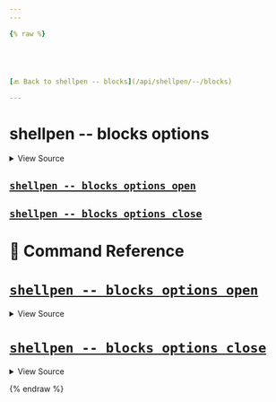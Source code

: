 ```yaml
---
---

{% raw %}





[🔙 Back to shellpen -- blocks](/api/shellpen/--/blocks)

---
```








<!-- Todo, if there are no subcommands under the child commands, use a smaller heading size -->

# shellpen -- blocks options



<details>
  <summary>View Source</summary>

{% endraw %}
{% highlight sh %}
"options")
      local __shellpen__mainCliCommandDepth="4"
      __shellpen__mainCliCommands+=("$1")
      local __shellpen__mainCliCommands_command4="$1"
      shift
      case "$__shellpen__mainCliCommands_command4" in
{% endhighlight %}
{% raw %}

</details>








    
    
    
    
    

## [`shellpen -- blocks options open`](#shellpen----blocks-options-open-1)

                  
    
    
    
    
    

## [`shellpen -- blocks options close`](#shellpen----blocks-options-close-1)

                  


# 📓 Command Reference


    

    
    

# [`shellpen -- blocks options open`](/api/shellpen/--/blocks/options/open)



<details>
  <summary>View Source</summary>

{% endraw %}
{% highlight sh %}
"open")
  _SHELLPEN_OPTION_OPEN[$_SHELLPEN_CURRENT_SOURCE_INDEX]=true
{% endhighlight %}
{% raw %}

</details>







                    
  
    

    
    

# [`shellpen -- blocks options close`](/api/shellpen/--/blocks/options/close)



<details>
  <summary>View Source</summary>

{% endraw %}
{% highlight sh %}
"close")
  # Close existing option, if open
  if [ "${_SHELLPEN_OPTION_OPEN[$_SHELLPEN_CURRENT_SOURCE_INDEX]}" = true ]
  then
    shellpen writeln ";;"
    shellpen indent--
  fi
  _SHELLPEN_OPTION_OPEN[$_SHELLPEN_CURRENT_SOURCE_INDEX]=false
{% endhighlight %}
{% raw %}

</details>







                    
      
{% endraw %}

